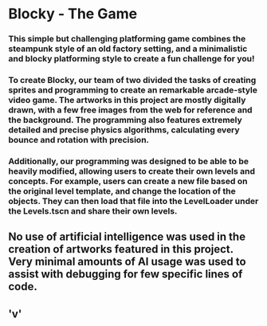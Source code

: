 # Blocky - The Game

### This simple but challenging platforming game combines the steampunk style of an old factory setting, and a minimalistic and blocky platforming style to create a fun challenge for you!

### To create Blocky, our team of two divided the tasks of creating sprites and programming to create an remarkable arcade-style video game. The artworks in this project are mostly digitally drawn, with a few free images from the web for reference and the background. The programming also features extremely detailed and precise physics algorithms, calculating every bounce and rotation with precision. 
### Additionally, our programming was designed to be able to be heavily modified, allowing users to create their own levels and concepts. For example, users can create a new file based on the original level template, and change the location of the objects. They can then load that file into the LevelLoader under the Levels.tscn and share their own levels. 
## No use of artificial intelligence was used in the creation of artworks featured in this project. Very minimal amounts of AI usage was used to assist with debugging for few specific lines of code. 
## 'v'
